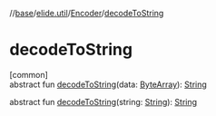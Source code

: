 //[base](../../../index.md)/[elide.util](../index.md)/[Encoder](index.md)/[decodeToString](decode-to-string.md)

# decodeToString

[common]\
abstract fun [decodeToString](decode-to-string.md)(data: [ByteArray](https://kotlinlang.org/api/latest/jvm/stdlib/kotlin/-byte-array/index.html)): [String](https://kotlinlang.org/api/latest/jvm/stdlib/kotlin/-string/index.html)

abstract fun [decodeToString](decode-to-string.md)(string: [String](https://kotlinlang.org/api/latest/jvm/stdlib/kotlin/-string/index.html)): [String](https://kotlinlang.org/api/latest/jvm/stdlib/kotlin/-string/index.html)
